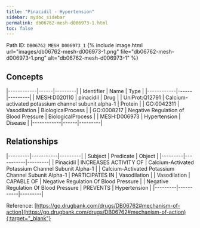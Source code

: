 ```yaml
---
title: "Pinacidil - Hypertension"
sidebar: mydoc_sidebar
permalink: db06762-mesh-d006973-1.html
toc: false 
---
```



Path ID: `DB06762_MESH_D006973_1`
{% include image.html url="images/db06762-mesh-d006973-1.png" file="db06762-mesh-d006973-1.png" alt="db06762-mesh-d006973-1" %}

## Concepts

|------------|------|---------|
| Identifier | Name | Type    |
|------------|------|---------|
| MESH:D020110 | pinacidil | Drug |
| UniProt:Q12791 | Calcium-activated potassium channel subunit alpha-1 | Protein |
| GO:0042311 | Vasodilation | BiologicalProcess |
| GO:0008217 | Negative Regulation of Blood Pressure | BiologicalProcess |
| MESH:D006973 | Hypertension | Disease |
|------------|------|---------|

## Relationships

|---------|-----------|---------|
| Subject | Predicate | Object  |
|---------|-----------|---------|
| Pinacidil | INCREASES ACTIVITY OF | Calcium-Activated Potassium Channel Subunit Alpha-1 |
| Calcium-Activated Potassium Channel Subunit Alpha-1 | PARTICIPATES IN | Vasodilation |
| Vasodilation | CAPABLE OF | Negative Regulation Of Blood Pressure |
| Negative Regulation Of Blood Pressure | PREVENTS | Hypertension |
|---------|-----------|---------|

Reference: [https://go.drugbank.com/drugs/DB06762#mechanism-of-action](https://go.drugbank.com/drugs/DB06762#mechanism-of-action){:target="_blank"}